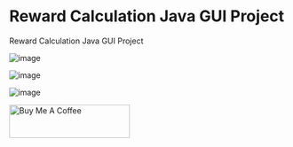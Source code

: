 # Reward Calculation Java GUI Project
 Reward Calculation Java GUI Project
 
![image](https://user-images.githubusercontent.com/61316762/180593226-ff208202-f2ca-4003-bc89-ed9126c5c7b8.png)

![image](https://user-images.githubusercontent.com/61316762/180591737-6f21b8a8-8839-40bd-9f1b-1b23953626d7.png)

![image](https://user-images.githubusercontent.com/61316762/180591758-6992bb30-a6bf-4b1e-aa46-d336551a4b50.png)

<a href="https://www.buymeacoffee.com/sauravhathi" target="_blank"><img src="https://cdn.buymeacoffee.com/buttons/v2/default-yellow.png" alt="Buy Me A Coffee" style="height: 60px !important;width: 217px !important;" ></a>
